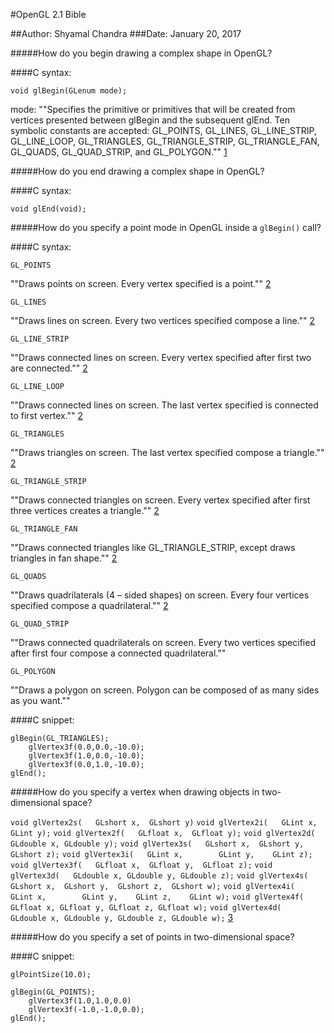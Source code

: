 #OpenGL 2.1 Bible 

##Author: Shyamal Chandra
###Date: January 20, 2017

#####How do you begin drawing a complex shape in OpenGL?

####C syntax:

`void glBegin(GLenum mode);`

mode: ""Specifies the primitive or primitives that will be created from vertices presented between glBegin and the subsequent glEnd. Ten symbolic constants are accepted: GL_POINTS, GL_LINES, GL_LINE_STRIP, GL_LINE_LOOP, GL_TRIANGLES, GL_TRIANGLE_STRIP, GL_TRIANGLE_FAN, GL_QUADS, GL_QUAD_STRIP, and GL_POLYGON."" [1]

#####How do you end drawing a complex shape in OpenGL?

####C syntax:

`void glEnd(void);`

#####How do you specify a point mode in OpenGL inside a `glBegin()` call?

####C syntax:

`GL_POINTS`

""Draws points on screen. Every vertex specified is a point."" [2]

`GL_LINES`

""Draws lines on screen. Every two vertices specified compose a line."" [2]

`GL_LINE_STRIP`

""Draws connected lines on screen. Every vertex specified after first two are connected."" [2]

`GL_LINE_LOOP`

""Draws connected lines on screen. The last vertex specified is connected to first vertex."" [2]

`GL_TRIANGLES`

""Draws triangles on screen.  The last vertex specified compose a triangle."" [2]

`GL_TRIANGLE_STRIP`

""Draws connected triangles on screen. Every vertex specified after first three vertices creates a triangle."" [2]

`GL_TRIANGLE_FAN`

""Draws connected triangles like GL_TRIANGLE_STRIP, except draws triangles in fan shape."" [2]

`GL_QUADS`

""Draws quadrilaterals (4 – sided shapes) on screen. Every four vertices specified compose a quadrilateral."" [2]

`GL_QUAD_STRIP`

""Draws connected quadrilaterals on screen. Every two vertices specified after first four compose a connected quadrilateral.""

`GL_POLYGON`

""Draws a polygon on screen. Polygon can be composed of as many sides as you want.""

####C snippet:

```
glBegin(GL_TRIANGLES);
	glVertex3f(0.0,0.0,-10.0);
	glVertex3f(1.0,0.0,-10.0);
	glVertex3f(0.0,1.0,-10.0);
glEnd();
```

#####How do you specify a vertex when drawing objects in two-dimensional space?

`void glVertex2s(	GLshort x, 	GLshort y)`
`void glVertex2i(	GLint x, 		GLint y);`
`void glVertex2f(	GLfloat x,	GLfloat y);`
`void glVertex2d(	GLdouble x,	GLdouble y);`
`void glVertex3s(	GLshort x,	GLshort y,	GLshort z);`
`void glVertex3i(	GLint x,		GLint y,	GLint z);`
`void glVertex3f(	GLfloat x,	GLfloat y,	GLfloat z);` 
`void glVertex3d(	GLdouble x,	GLdouble y,	GLdouble z);`
 `void glVertex4s(	GLshort x,	GLshort y,	GLshort z,	GLshort w);`
 `void glVertex4i(	GLint x,		GLint y,	GLint z,	GLint w);`
`void glVertex4f(	GLfloat x, GLfloat y, GLfloat z, GLfloat w);` 
`void glVertex4d(	GLdouble x,	GLdouble y,	GLdouble z,	GLdouble w);` [3]

#####How do you specify a set of points in two-dimensional space?

####C snippet:
```
glPointSize(10.0);

glBegin(GL_POINTS);
	glVertex3f(1.0,1.0,0.0)
	glVertex3f(-1.0,-1.0,0.0);
glEnd();
```

[1]: https://www.opengl.org/sdk/docs/man2/xhtml/glBegin.xml
[2]: https://en.wikibooks.org/wiki/OpenGL_Programming/GLStart/Tut3
[3]: https://www.opengl.org/sdk/docs/man2/xhtml/glVertex.xml